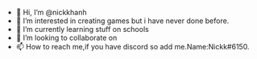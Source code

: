 - 👋 Hi, I’m @nickkhanh
- 👀 I’m interested in creating games but i have never done before.
- 🌱 I’m currently learning stuff on schools
- 💞️ I’m looking to collaborate on 
- 📫 How to reach me,if you have discord so add me.Name:Nickk#6150.
<!---
nickkhanh/nickkhanh is a ✨ special ✨ repository because its `README.md` (this file) appears on your GitHub profile.
You can click the Preview link to take a look at your changes.
--->
